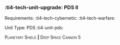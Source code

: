 ### :ti4-tech-unit-upgrade: **PDS II**

Requirements: :ti4-tech-cybernetic: :ti4-tech-warfare:

Unit Type: PDS :ti4-unit-pds:

<span style="font-variant:small-caps;">Planetary Shield</span> __|__ <span style="font-variant:small-caps;">Deep Space Cannon 5</span>
